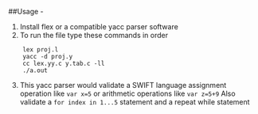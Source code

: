 ##Usage - 

1. Install flex or a compatible yacc parser software
2. To run the file type these commands in order
```
	lex proj.l
	yacc -d proj.y
	cc lex.yy.c y.tab.c -ll
	./a.out
```
3. This yacc parser would validate a SWIFT language assignment operation like
```var x=5```
or arithmetic operations like
```var z=5+9```
Also validate a ```for index in 1...5``` statement and a repeat while statement